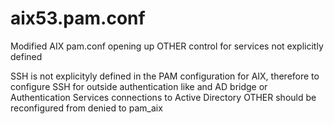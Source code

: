 # aix53.pam.conf
Modified AIX pam.conf opening up OTHER control for services not explicitly defined

SSH is not explicityly defined in the PAM configuration for AIX, therefore to configure SSH for outside authentication like and AD bridge or Authentication Services connections to Active Directory OTHER should be reconfigured from denied to pam_aix
